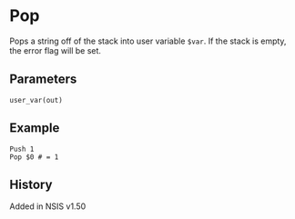 # Pop

Pops a string off of the stack into user variable `$var`. If the stack is empty, the error flag will be set.

## Parameters

    user_var(out)

## Example

    Push 1
    Pop $0 # = 1

## History

Added in NSIS v1.50
